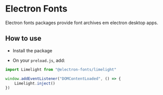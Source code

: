 # Electron Fonts

Electron fonts packages provide font archives em electron desktop apps.

## How to use

* Install the package

* On your `preload.js`, add:

```ts
import Limelight from "@electron-fonts/limelight"

window.addEventListener("DOMContentLoaded", () => {
    Limelight.inject()
})
```